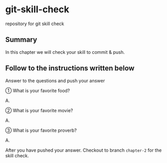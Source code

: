 # git-skill-check
repository for git skill check

## Summary
In this chapter we will check your skill to commit & push.

## Follow to the instructions written below
Answer to the questions and push your answer

① What is your favorite food?

A.

② What is your favorite movie?

A.

③ What is your favorite proverb?

A.

After you have pushed your answer. Checkout to branch `chapter-2` for the skill check.
